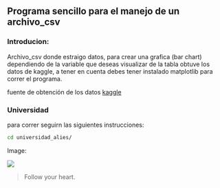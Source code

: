 ## Programa sencillo para el manejo de un archivo_csv
### Introducion:
Archivo_csv donde estraigo datos, para crear una grafica (bar chart) dependiendo de la variable que deseas visualizar de la tabla
obtuve los datos de kaggle, a tener en cuenta debes tener instalado matplotlib para correr el programa.


fuente de obtención de los datos [kaggle](https://www.kaggle.com/datasets/thedevastator/food-prices-year-by-year"kaggle")

### Universidad
para correr seguirn las siguientes instrucciones:
```sh
cd universidad_alies/
```
Image:

![](https://pandao.github.io/editor.md/examples/images/4.jpg)

> Follow your heart.
